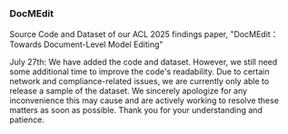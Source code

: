 ### DocMEdit

Source Code and Dataset of our ACL 2025 findings paper, "DocMEdit： Towards 
Document-Level Model Editing"


July 27th: We have added the code and dataset. However, we still need some additional time to improve the code's readability. Due to certain network and compliance-related issues, we are currently only able to release a sample of the dataset. We sincerely apologize for any inconvenience this may cause and are actively working to resolve these matters as soon as possible. Thank you for your understanding and patience.
